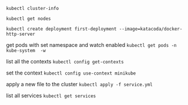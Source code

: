 `kubectl cluster-info`

`kubectl get nodes`

`kubectl create deployment first-deployment --image=katacoda/docker-http-server`

get pods with set namespace and watch enabled
`kubectl get pods -n kube-system  -w`

list all the contexts
`kubectl config get-contexts`

set the context
`kubectl config use-context minikube` 

apply a new file to the cluster
`kubectl apply -f service.yml`

list all services
`kubectl get services`
